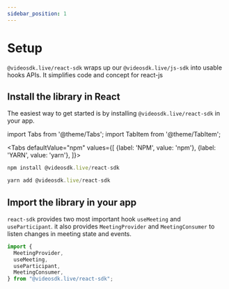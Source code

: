 ```yaml
---
sidebar_position: 1
---
```


# Setup

`@videosdk.live/react-sdk` wraps up our `@videosdk.live/js-sdk` into usable hooks APIs. It simplifies code and concept for react-js

## Install the library in React

The easiest way to get started is by installing `@videosdk.live/react-sdk` in your app.

import Tabs from '@theme/Tabs';
import TabItem from '@theme/TabItem';

<Tabs
defaultValue="npm"
values={[
{label: 'NPM', value: 'npm'},
{label: 'YARN', value: 'yarn'},
]}>
<TabItem value="npm">

```js
npm install @videosdk.live/react-sdk
```

</TabItem>
<TabItem value="yarn">

```js
yarn add @videosdk.live/react-sdk
```

</TabItem>
</Tabs>

## Import the library in your app

`react-sdk` provides two most important hook `useMeeting` and `useParticipant`. it also provides `MeetingProvider` and `MeetingConsumer` to listen changes in meeting state and events.

```javascript title="Import the library"
import {
  MeetingProvider,
  useMeeting,
  useParticipant,
  MeetingConsumer,
} from "@videosdk.live/react-sdk";
```
